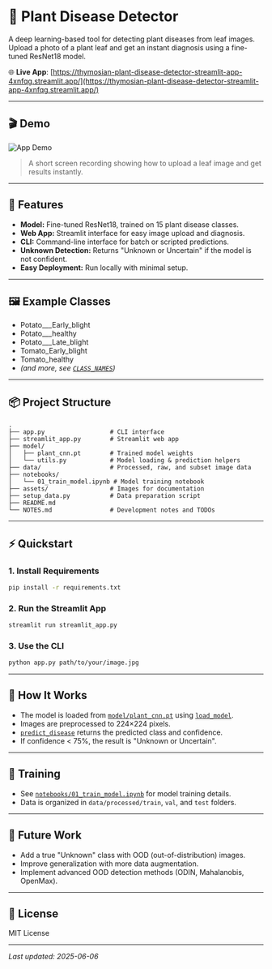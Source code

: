 # 🌿 Plant Disease Detector

A deep learning-based tool for detecting plant diseases from leaf images. Upload a photo of a plant leaf and get an instant diagnosis using a fine-tuned ResNet18 model.

🌐 **Live App**: [https://thymosian-plant-disease-detector-streamlit-app-4xnfqg.streamlit.app/](https://thymosian-plant-disease-detector-streamlit-app-4xnfqg.streamlit.app/)

---

## 🎬 Demo
![App Demo](assets/demo.gif)


> A short screen recording showing how to upload a leaf image and get results instantly.

---

## 🚀 Features

- **Model:** Fine-tuned ResNet18, trained on 15 plant disease classes.
- **Web App:** Streamlit interface for easy image upload and diagnosis.
- **CLI:** Command-line interface for batch or scripted predictions.
- **Unknown Detection:** Returns "Unknown or Uncertain" if the model is not confident.
- **Easy Deployment:** Run locally with minimal setup.

---

## 🖼️ Example Classes

- Potato___Early_blight
- Potato___healthy
- Potato___Late_blight
- Tomato_Early_blight
- Tomato_healthy
- *(and more, see [`CLASS_NAMES`](model/utils.py))*

---

## 📦 Project Structure

```
.
├── app.py                  # CLI interface
├── streamlit_app.py        # Streamlit web app
├── model/
│   ├── plant_cnn.pt        # Trained model weights
│   └── utils.py            # Model loading & prediction helpers
├── data/                   # Processed, raw, and subset image data
├── notebooks/
│   └── 01_train_model.ipynb # Model training notebook
├── assets/                 # Images for documentation
├── setup_data.py           # Data preparation script
├── README.md
└── NOTES.md                # Development notes and TODOs
```

---

## ⚡ Quickstart

### 1. Install Requirements

```sh
pip install -r requirements.txt
```

### 2. Run the Streamlit App

```sh
streamlit run streamlit_app.py
```

### 3. Use the CLI

```sh
python app.py path/to/your/image.jpg
```

---

## 🧠 How It Works

- The model is loaded from [`model/plant_cnn.pt`](model/plant_cnn.pt) using [`load_model`](model/utils.py).
- Images are preprocessed to 224×224 pixels.
- [`predict_disease`](model/utils.py) returns the predicted class and confidence.
- If confidence < 75%, the result is "Unknown or Uncertain".

---

## 📝 Training

- See [`notebooks/01_train_model.ipynb`](notebooks/01_train_model.ipynb) for model training details.
- Data is organized in `data/processed/train`, `val`, and `test` folders.

---

## 📌 Future Work

- Add a true "Unknown" class with OOD (out-of-distribution) images.
- Improve generalization with more data augmentation.
- Implement advanced OOD detection methods (ODIN, Mahalanobis, OpenMax).

---

## 📄 License

MIT License

---

_Last updated: 2025-06-06_
